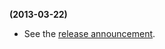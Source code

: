 **(2013-03-22)**
        
- See the [release announcement](/component/content/article/2-news/54-highcharts-3-0-released).